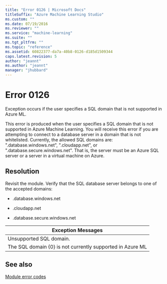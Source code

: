 ```yaml
---
title: "Error 0126 | Microsoft Docs"
titleSuffix: "Azure Machine Learning Studio"
ms.custom: ""
ms.date: 07/19/2016
ms.reviewer: ""
ms.service: "machine-learning"
ms.suite: ""
ms.tgt_pltfrm: ""
ms.topic: "reference"
ms.assetid: 60822377-da7a-40b8-0126-d185d1509344
caps.latest.revision: 5
author: "jeannt"
ms.author: "jeannt"
manager: "jhubbard"
---
```

# Error 0126  
 Exception occurs if the user specifies a SQL domain that is not supported in Azure ML.  
  
 This error is produced when the user specifies a SQL domain that is not supported in Azure Machine Learning. You will receive this error if you are attempting to connect to a database server in a domain that is not whitelisted. Currently, the allowed SQL domains are: ".database.windows.net", ".cloudapp.net", or ".database.secure.windows.net". That is, the server must be an Azure SQL server or a server in a virtual machine on Azure.  
  
## Resolution  
 Revisit the module. Verify that the SQL database server belongs to one of the accepted domains:  
  
-   .database.windows.net  
  
-   .cloudapp.net  
  
-   .database.secure.windows.net  
  
|Exception Messages|  
|------------------------|  
|Unsupported SQL domain.|  
|The SQL domain {0} is not currently supported in Azure ML|  
  
## See also  
 [Module error codes](../machine-learning-module-error-codes.md)